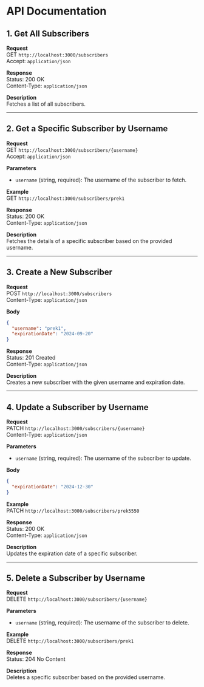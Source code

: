 # API Documentation

## 1. Get All Subscribers
**Request**  
GET `http://localhost:3000/subscribers`  
Accept: `application/json`

**Response**  
Status: 200 OK  
Content-Type: `application/json`

**Description**  
Fetches a list of all subscribers.

---

## 2. Get a Specific Subscriber by Username
**Request**  
GET `http://localhost:3000/subscribers/{username}`  
Accept: `application/json`

**Parameters**  
- `username` (string, required): The username of the subscriber to fetch.

**Example**  
GET `http://localhost:3000/subscribers/prek1`

**Response**  
Status: 200 OK  
Content-Type: `application/json`

**Description**  
Fetches the details of a specific subscriber based on the provided username.

---

## 3. Create a New Subscriber
**Request**  
POST `http://localhost:3000/subscribers`  
Content-Type: `application/json`

**Body**  
```json
{
  "username": "prek1",
  "expirationDate": "2024-09-20"
}
```

**Response**  
Status: 201 Created  
Content-Type: `application/json`

**Description**  
Creates a new subscriber with the given username and expiration date.

---

## 4. Update a Subscriber by Username
**Request**  
PATCH `http://localhost:3000/subscribers/{username}`  
Content-Type: `application/json`

**Parameters**  
- `username` (string, required): The username of the subscriber to update.

**Body**  
```json
{
  "expirationDate": "2024-12-30"
}
```

**Example**  
PATCH `http://localhost:3000/subscribers/prek5550`

**Response**  
Status: 200 OK  
Content-Type: `application/json`

**Description**  
Updates the expiration date of a specific subscriber.

---

## 5. Delete a Subscriber by Username
**Request**  
DELETE `http://localhost:3000/subscribers/{username}`

**Parameters**  
- `username` (string, required): The username of the subscriber to delete.

**Example**  
DELETE `http://localhost:3000/subscribers/prek1`

**Response**  
Status: 204 No Content

**Description**  
Deletes a specific subscriber based on the provided username.